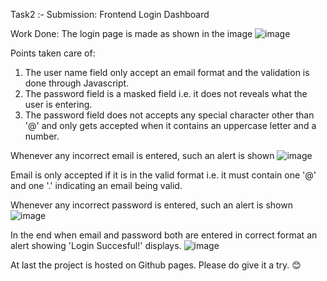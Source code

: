 Task2 :-  Submission: Frontend Login Dashboard

Work Done: The login page is made as shown in the image
![image](https://github.com/RAHULSAINI830/Zentradestask2/assets/96569692/8a0586b0-6c4e-4789-936d-86ee0f5d60d5)


Points taken care of:
1. The user name field only accept an email format and the validation is done through Javascript.
2. The password field is a masked field i.e. it does not reveals what the user is entering.
3. The password field does not accepts any special character other than '@' and only gets accepted when it contains an uppercase letter and a number.

Whenever any incorrect email is entered, such an alert is shown ![image](https://github.com/RAHULSAINI830/Zentradestask2/assets/96569692/c46f32bb-bed9-4501-ad5f-17c37203cb30)


Email is only accepted if it is in the valid format i.e. it must contain one '@' and one '.' indicating an email being valid.

Whenever any incorrect password is entered, such an alert is shown ![image](https://github.com/RAHULSAINI830/Zentradestask2/assets/96569692/f25d028c-ad7f-42d0-bae1-bc3f2927253d)


In the end when email and password both are entered in correct format an alert showing 'Login Succesful!' displays. ![image](https://github.com/RAHULSAINI830/Zentradestask2/assets/96569692/562c9ee1-7e4b-4dba-8abc-5ab7dbb47e84)


At last the project is hosted on Github pages. Please do give it a try. 😊

